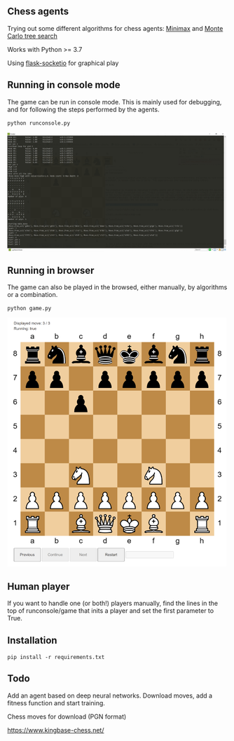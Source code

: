 ## Chess agents

Trying out some different algorithms for chess agents: [Minimax](https://en.wikipedia.org/wiki/Minimax) and [Monte Carlo tree search](https://www.chessprogramming.org/Monte-Carlo_Tree_Search)

Works with Python >= 3.7

Using [flask-socketio](https://flask-socketio.readthedocs.io/) for graphical play

## Running in console mode

The game can be run in console mode. This is mainly used for debugging, and for following the steps performed by the agents.

```
python runconsole.py
```

<img src="./assets/console.png" width="500px">

## Running in browser

The game can also be played in the browsed, either manually, by algorithms or a combination.

```
python game.py
```

<img src="./assets/board.png" width="500px">

## Human player

If you want to handle one (or both!) players manually, find the lines in the top of runconsole/game that inits a player and set the first parameter to True.

## Installation

```
pip install -r requirements.txt
```

## Todo

Add an agent based on deep neural networks. Download moves, add a fitness function and start training.

Chess moves  for download (PGN format)

https://www.kingbase-chess.net/
